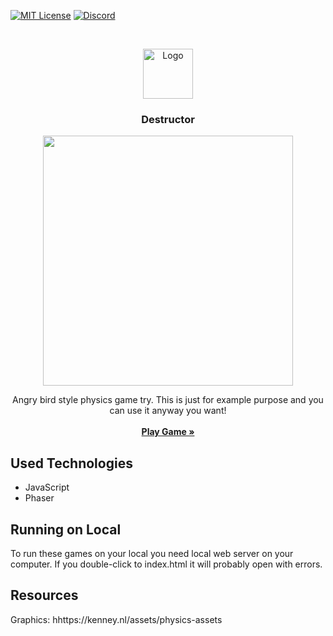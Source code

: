 [![MIT License][license-shield]][license-url]
[![Discord][discord-shield]][discord-url]

<br />
<p align="center">
  <a href="https://github.com/retif-yayin">
    <img src="https://avatars3.githubusercontent.com/u/55927462?s=200&v=4" alt="Logo" width="80" height="80">
  </a>

  <h3 align="center">Destructor</h3>
  
  <p align="center">
  <img src="https://retif-yayin.github.io/Destructor/assets/screenshot.png" width="400">
  </p>

  <p align="center">
    Angry bird style physics game try. This is just for example purpose and you can use it anyway you want!
    <br />
    <br />
    <a href="https://retif-yayin.github.io/Destructor/"><strong>Play Game »</strong></a>
    <br />
  </p>
</p>


## Used Technologies

* JavaScript
* Phaser


## Running on Local

To run these games on your local you need local web server on your computer. If you double-click to index.html it will probably open with errors.

## Resources
Graphics: hhttps://kenney.nl/assets/physics-assets





<!-- MARKDOWN LINKS & IMAGES -->
<!-- https://www.markdownguide.org/basic-syntax/#reference-style-links -->
[license-shield]: https://img.shields.io/github/license/othneildrew/Best-README-Template.svg?style=flat-square
[license-url]: https://choosealicense.com/licenses/mit/
[discord-shield]: https://img.shields.io/discord/615261354365812747?label=discord&style=flat-square
[discord-url]: https://discord.gg/tmDhg32
